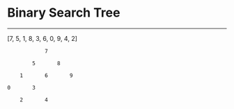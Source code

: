 # Binary Search Tree
----------------------------------------------------------------------------------

[7, 5, 1, 8, 3, 6, 0, 9, 4, 2] 

                7
            
            5       8  

        1       6       9

    0       3

        2       4


